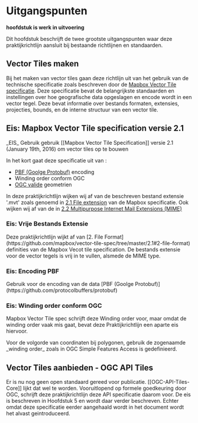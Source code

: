 # Uitgangspunten
**hoofdstuk is werk in uitvoering**

Dit hoofdstuk beschrijft de twee grootste uitgangspunten waar deze praktijkrichtlijn aansluit bij bestaande richtlijnen en standaarden.

## Vector Tiles maken

Bij het maken van vector tiles gaan deze richtlijn uit van het gebruik van de technische specificatie zoals beschreven door de [Mapbox Vector Tile specificatie](https://github.com/mapbox/vector-tile-spec). Deze specificatie bevat de belangrijkste standaarden en instellingen over hoe geografische data opgeslagen en encode wordt in een vector tegel. Deze bevat informatie over bestands formaten, extensies, projecties, bounds, en de interne structuur van een vector tile. 

## Eis: Mapbox Vector Tile specification versie 2.1
<div class="advisement">
_EIS_ Gebruik gebruik [[Mapbox Vector Tile Specification]] versie 2.1 (January 19th, 2016) om vector tiles op te bouwen
</div>

In het kort gaat deze specificatie uit van :

* [PBF (Goolge Protobuf)](https://github.com/protocolbuffers/protobuf) encoding
* Winding order conform OGC 
* [OGC valide](https://www.ogc.org/standards/sfa) geometrien 

In deze praktijkrichtlijn wijken wij af van de beschreven bestand extensie '.mvt' zoals genoemd in [2.1 File extension](https://docs.mapbox.com/vector-tiles/specification/) van de Mapbox specificatie. Ook wijken wij af van de in [2.2 Multipurpose Internet Mail Extensions (MIME)](https://github.com/mapbox/vector-tile-spec/tree/master/2.1#22-multipurpose-internet-mail-extensions-mime)

### Eis: Vrije Bestands Extensie

<div class="advisement">
Deze praktijkrichtlijn wijkt af van [2. File Format](https://github.com/mapbox/vector-tile-spec/tree/master/2.1#2-file-format) definities van de Mapbox Vecot tile specification. De bestands extensie voor de vector tegels is vrij in te vullen, alsmede de MIME type. 
</div>

### Eis: Encoding PBF

<div class="advisement">
Gebruik voor de encoding van de data [PBF (Goolge Protobuf)](https://github.com/protocolbuffers/protobuf)
</div>


### Eis: Winding order conform OGC
Mapbox Vector Tile spec schrijft deze Winding order voor, maar omdat de winding order vaak mis gaat, bevat deze Praktijkrichtlijn een aparte eis hiervoor.
<div class="advisement">
Voor de volgorde van coordinaten bij polygonen, gebruik de zogenaamde _winding order_ zoals in OGC Simple Features Access is gedefinieerd.
</div>

## Vector Tiles aanbieden - OGC API Tiles

Er is nu nog geen open standaard gereed voor publicatie. [[OGC-API-Tiles-Core]] lijkt dat wel te worden. Vooruitlopend op formele goedkeuring door OGC, schrijft deze praktijkrichtlijn deze API specificatie daarom voor. De eis is beschreven in Hoofdstuk 5 en wordt daar verder beschreven. Echter omdat deze specificatie eerder aangehaald wordt in het document wordt het alvast geintroduceerd. 
